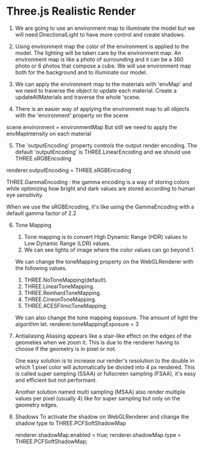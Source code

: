# Three.js Realistic Render

1. We are going to use an environment map to illuminate the model but we will need DirectionalLight to have more control and create shadows.

2. Using environment map the color of the environment is applied to the model.
   The lighting will be taken care by the environment map.
   An environment map is like a photo of surrounding and it can be a 360 photo or 6 photos that compose a cube.
   We will use environment map both for the background and to illuminate our model.

3. We can apply the environment map to the materials with 'envMap' and we need to traverse the object to update each material. Create a updateAllMaterials and traverse the whole 'scene.

4. There is an easier way of applying the environment map to all objects with the 'environment' property on the scene

scene.environment = environmentMap
But still we need to apply the envMapIntensity on each material

5. The 'outputEncoding' property controls the output render encoding.
   The default 'outputEncoding' is THREE.LinearEncoding and we should use THREE.sRGBEncoding

renderer.outputEncoding = THREE.sRGBEncoding

THREE.GammaEncoding : the gamma encoding is a way of storing colors while optimizing how bright and dark values are stored according to human eye sensitivity.

When we use the sRGBEncoding, it's like using the GammaEncoding with a default gamma factor of 2.2

6. Tone Mapping

   1. Tone mapping is to convert High Dynamic Range (HDR) values to Low Dynamic Range (LDR) values.
   2. We can see lights of image where the color values can go beyond 1.

   We can change the toneMapping property on the WebGLRenderer with the following values.

   1. THREE.NoToneMapping(default).
   2. THREE.LinearToneMapping.
   3. THREE.ReinhardToneMapping.
   4. THREE.CineonToneMapping.
   5. THREE.ACESFilmicToneMapping

   We can also change the tone mapping exposure. The amount of light the algorithm let.
   renderer.toneMappingExposure = 3

7. Antialiasing
   Aliasing appears like a stair-like effect on the edges of the geometies when we zoom it.
   This is due to the renderer having to choose if the geometry is in pixel or not.

   One easy solution is to increase our render's resolution to the double in which 1 pixel color will automatically be divided into 4 px rendered. This is called super sampling (SSAA) or fullscreen sampling (FSAA), it's easy and efficient but not performant.

   Another solution named multi sampling (MSAA) also render multiple values per pixel (usually 4) like for super sampling but only on the geometry edges.

8. Shadows
   To activate the shadow on WebGLRenderer and change the shadow type to THREE.PCFSoftShadowMap

   renderer.shadowMap.enabled = true;
   renderer.shadowMap.type = THREE.PCFSoftShadowMap;
